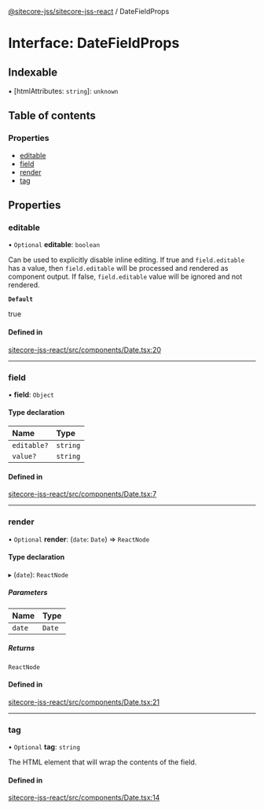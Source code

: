 [@sitecore-jss/sitecore-jss-react](../README.md) / DateFieldProps

# Interface: DateFieldProps

## Indexable

▪ [htmlAttributes: `string`]: `unknown`

## Table of contents

### Properties

- [editable](DateFieldProps.md#editable)
- [field](DateFieldProps.md#field)
- [render](DateFieldProps.md#render)
- [tag](DateFieldProps.md#tag)

## Properties

### editable

• `Optional` **editable**: `boolean`

Can be used to explicitly disable inline editing.
If true and `field.editable` has a value, then `field.editable` will be processed and rendered as component output. If false, `field.editable` value will be ignored and not rendered.

**`Default`**

true

#### Defined in

[sitecore-jss-react/src/components/Date.tsx:20](https://github.com/Sitecore/jss/blob/240fbaafc/packages/sitecore-jss-react/src/components/Date.tsx#L20)

___

### field

• **field**: `Object`

#### Type declaration

| Name | Type |
| :------ | :------ |
| `editable?` | `string` |
| `value?` | `string` |

#### Defined in

[sitecore-jss-react/src/components/Date.tsx:7](https://github.com/Sitecore/jss/blob/240fbaafc/packages/sitecore-jss-react/src/components/Date.tsx#L7)

___

### render

• `Optional` **render**: (`date`: `Date`) => `ReactNode`

#### Type declaration

▸ (`date`): `ReactNode`

##### Parameters

| Name | Type |
| :------ | :------ |
| `date` | `Date` |

##### Returns

`ReactNode`

#### Defined in

[sitecore-jss-react/src/components/Date.tsx:21](https://github.com/Sitecore/jss/blob/240fbaafc/packages/sitecore-jss-react/src/components/Date.tsx#L21)

___

### tag

• `Optional` **tag**: `string`

The HTML element that will wrap the contents of the field.

#### Defined in

[sitecore-jss-react/src/components/Date.tsx:14](https://github.com/Sitecore/jss/blob/240fbaafc/packages/sitecore-jss-react/src/components/Date.tsx#L14)
